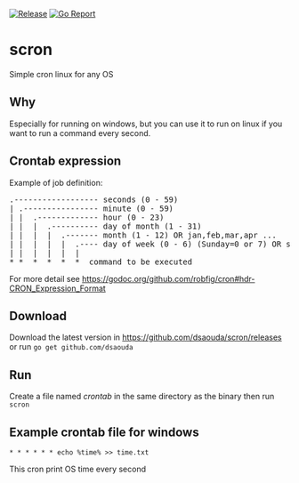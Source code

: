 [![Release](https://img.shields.io/github/v/release/dsaouda/scron.svg?style=for-the-badge)](https://github.com/dsaouda/scron/releases/latest)
[![Go Report](https://goreportcard.com/badge/github.com/dsaouda/scron?style=for-the-badge)](https://goreportcard.com/report/github.com/dsaouda/scron)

# scron

Simple cron linux for any OS

## Why

Especially for running on windows, but you can use it to run on linux if you want to run a command every second.

## Crontab expression

Example of job definition:

<pre>
.------------------ seconds (0 - 59)
| .---------------- minute (0 - 59)
| |  .------------- hour (0 - 23)
| |  |  .---------- day of month (1 - 31)
| |  |  |  .------- month (1 - 12) OR jan,feb,mar,apr ...
| |  |  |  |  .---- day of week (0 - 6) (Sunday=0 or 7) OR sun,mon,tue,wed,thu,fri,sat
| |  |  |  |  |
* *  *  *  *  *  command to be executed
</pre>

For more detail see <https://godoc.org/github.com/robfig/cron#hdr-CRON_Expression_Format>

## Download

Download the latest version in <https://github.com/dsaouda/scron/releases> or run `go get github.com/dsaouda`

## Run

Create a file named *crontab* in the same directory as the binary then run `scron`

## Example crontab file for windows

`* * * * * * echo %time% >> time.txt`

This cron print OS time every second
